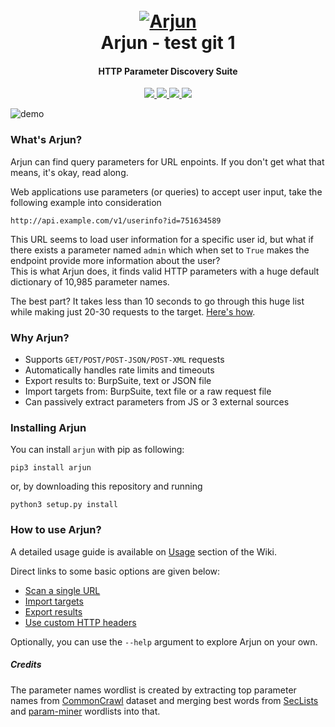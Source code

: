 
<h1 align="center">
  <br>
  <a href="https://github.com/s0md3v/Arjun"><img src="https://image.ibb.co/c618nq/arjun.png" alt="Arjun"></a>
  <br>
  Arjun - test git 1
  <br>
</h1>

<h4 align="center">HTTP Parameter Discovery Suite</h4>

<p align="center">
  <a href="https://github.com/s0md3v/Arjun/releases">
    <img src="https://img.shields.io/github/release/s0md3v/Arjun.svg">
  </a>
  <a href="https://pypi.python.org/pypi/arjun/">
    <img src="https://img.shields.io/pypi/v/arjun.svg">
  </a>
  <a href="https://github.com/s0md3v/Arjun/issues?q=is%3Aissue+is%3Aclosed">
      <img src="https://img.shields.io/github/issues-closed-raw/s0md3v/Arjun?color=dark-green&label=issues%20fixed">
  </a>
  <a href="https://travis-ci.com/s0md3v/Arjun">
      <img src="https://img.shields.io/travis/com/s0md3v/Arjun.svg?color=dark-green&label=tests">
  </a>
</p>

![demo](https://i.ibb.co/q5F8qPY/Screenshot-2020-12-06-21-54-52.png)

### What's Arjun?

Arjun can find query parameters for URL enpoints. If you don't get what that means, it's okay, read along.

Web applications use parameters (or queries) to accept user input, take the following example into consideration

`http://api.example.com/v1/userinfo?id=751634589`

This URL seems to load user information for a specific user id, but what if there exists a parameter named `admin` which when set to `True` makes the endpoint provide more information about the user?\
This is what Arjun does, it finds valid HTTP parameters with a huge default dictionary of 10,985 parameter names.

The best part? It takes less than 10 seconds to go through this huge list while making just 20-30 requests to the target. [Here's how](https://github.com/s0md3v/Arjun/wiki/How-Arjun-works%3F).

### Why Arjun?

- Supports `GET/POST/POST-JSON/POST-XML` requests
- Automatically handles rate limits and timeouts
- Export results to: BurpSuite, text or JSON file
- Import targets from: BurpSuite, text file or a raw request file
- Can passively extract parameters from JS or 3 external sources

### Installing Arjun


You can install `arjun` with pip as following:
```
pip3 install arjun
```

or, by downloading this repository and running
```
python3 setup.py install
```

### How to use Arjun?

A detailed usage guide is available on [Usage](https://github.com/s0md3v/Arjun/wiki/Usage) section of the Wiki.

Direct links to some basic options are given below:

- [Scan a single URL](https://github.com/s0md3v/Arjun/wiki/Usage#scan-a-single-url)
- [Import targets](https://github.com/s0md3v/Arjun/wiki/Usage#import-multiple-targets)
- [Export results](https://github.com/s0md3v/Arjun/wiki/Usage#save-output-to-a-file)
- [Use custom HTTP headers](https://github.com/s0md3v/Arjun/wiki/Usage#use-custom-http-headers)

Optionally, you can use the `--help` argument to explore Arjun on your own.

##### Credits
The parameter names wordlist is created by extracting top parameter names from [CommonCrawl](http://commoncrawl.org) dataset and merging best words from [SecLists](https://github.com/danielmiessler/SecLists) and [param-miner](https://github.com/PortSwigger/param-miner) wordlists into that.
